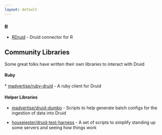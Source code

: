 ```yaml
---
layout: default
---
```

### R

-   [RDruid](https://github.com/metamx/RDruid) - Druid connector for R

Community Libraries
-------------------

Some great folks have written their own libraries to interact with Druid

#### Ruby
\* [madvertise/ruby-druid](https://github.com/madvertise/ruby-druid) - A ruby client for Druid

#### Helper Libraries

-   [madvertise/druid-dumbo](https://github.com/madvertise/druid-dumbo) - Scripts to help generate batch configs for the ingestion of data into Druid

-   [housejester/druid-test-harness](https://github.com/housejester/druid-test-harness) - A set of scripts to simplify standing up some servers and seeing how things work
